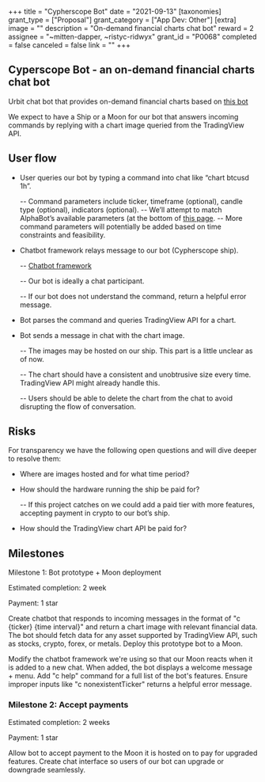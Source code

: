 +++
title = "Cypherscope Bot"
date = "2021-09-13"
[taxonomies]
grant_type = ["Proposal"]
grant_category = ["App Dev: Other"]
[extra]
image = ""
description = "On-demand financial charts chat bot"
reward = 2
assignee = "~mitten-dapper, ~ristyc-ridwyx"
grant_id = "P0068"
completed = false
canceled = false
link = ""
+++

## Cyperscope Bot - an on-demand financial charts chat bot

Urbit chat bot that provides on-demand financial charts based on [this bot](https://www.alphabotsystem.com/guide/charting)

We expect to have a Ship or a Moon for our bot that answers incoming commands by replying with a chart image queried from the TradingView API.

## User flow

- User queries our bot by typing a command into chat like “chart btcusd 1h”.

  -- Command parameters include ticker, timeframe (optional), candle type (optional), indicators (optional).
  -- We’ll attempt to match AlphaBot’s available parameters (at the bottom of [this page](https://www.alphabotsystem.com/guide/charting).
  -- More command parameters will potentially be added based on time constraints and feasibility.

- Chatbot framework relays message to our bot (Cypherscope ship).

  -- [Chatbot framework](https://github.com/robkorn/urbit-chatbot-framework)

  -- Our bot is ideally a chat participant.

  -- If our bot does not understand the command, return a helpful error message.

- Bot parses the command and queries TradingView API for a chart.

- Bot sends a message in chat with the chart image.

  -- The images may be hosted on our ship. This part is a little unclear as of now.

  -- The chart should have a consistent and unobtrusive size every time. TradingView API might already handle this.

  -- Users should be able to delete the chart from the chat to avoid disrupting the flow of conversation.

## Risks

For transparency we have the following open questions and will dive deeper to resolve them:

- Where are images hosted and for what time period?

- How should the hardware running the ship be paid for?

  -- If this project catches on we could add a paid tier with more features, accepting payment in crypto to our bot’s ship.

- How should the TradingView chart API be paid for?

## Milestones

Milestone 1: Bot prototype + Moon deployment

Estimated completion: 2 week

Payment: 1 star

Create chatbot that responds to incoming messages in the format of "c {ticker} {time interval}" and return a chart image with relevant financial data. The bot should fetch data for any asset supported by TradingView API, such as stocks, crypto, forex, or metals. Deploy this prototype bot to a Moon.

Modify the chatbot framework we're using so that our Moon reacts when it is added to a new chat. When added, the bot displays a welcome message + menu. Add "c help" command for a full list of the bot's features. Ensure improper inputs like "c nonexistentTicker" returns a helpful error message.

### Milestone 2: Accept payments

Estimated completion: 2 weeks

Payment: 1 star

Allow bot to accept payment to the Moon it is hosted on to pay for upgraded features. Create chat interface so users of our bot can upgrade or downgrade seamlessly.
